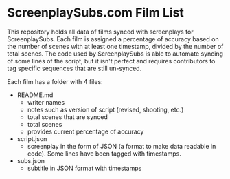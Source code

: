
# ScreenplaySubs.com Film List
This repository holds all data of films synced with screenplays for ScreenplaySubs. Each film is assigned a percentage of accuracy based on the number of scenes with at least one timestamp, divided by the number of total scenes. The code used by ScreenplaySubs is able to automate syncing of some lines of the script, but it isn't perfect and requires contributors to tag specific sequences that are still un-synced.

Each film has a folder with 4 files:
- README.md
	- writer names
	- notes such as version of script (revised, shooting, etc.)
	- total scenes that are synced
	- total scenes
	- provides current percentage of accuracy
- script.json
	- screenplay in the form of JSON (a format to make data readable in code). Some lines have been tagged with timestamps.
- subs.json
	- subtitle in JSON format with timestamps
